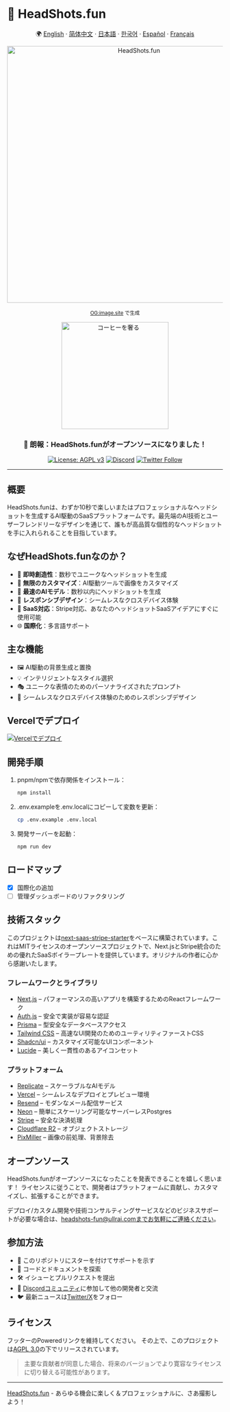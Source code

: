 # 📸 HeadShots.fun

<div align="center">

🌍 [English](README.md) · [简体中文](README.zh-CN.md) · [日本語](README.ja.md) · [한국어](README.ko.md) · [Español](README.es.md) · [Français](README.fr.md)

<img src="https://s.ogimage.site/user-cases/headshots-fun.jpg" alt="HeadShots.fun" width="600" />

<sup>[OG:image.site](https://ogimage.site/?from=headshots-fun-github) で生成</sup>

<a href="https://ko-fi.com/visoar">
  <img src="https://img.shields.io/badge/コーヒーを奢る-開発を支援する-FFDD00?style=for-the-badge&logo=buy-me-a-coffee&logoColor=black" alt="コーヒーを奢る" width="250">
</a>

### 🎉 朗報：HeadShots.funがオープンソースになりました！

[![License: AGPL v3](https://img.shields.io/badge/License-AGPL%20v3-blue.svg)](https://www.gnu.org/licenses/agpl-3.0)
[![Discord](https://img.shields.io/discord/1261197667053207608?color=7289da&label=Discord&logo=discord&logoColor=ffffff)](https://discord.gg/vdqwAcp7mf)
[![Twitter Follow](https://img.shields.io/twitter/follow/ullr_ai?style=social)](https://twitter.com/ullr_ai)

</div>

---

## 概要

HeadShots.funは、わずか10秒で楽しいまたはプロフェッショナルなヘッドショットを生成するAI駆動のSaaSプラットフォームです。最先端のAI技術とユーザーフレンドリーなデザインを通じて、誰もが高品質な個性的なヘッドショットを手に入れられることを目指しています。

## なぜHeadShots.funなのか？

- 🎨 **即時創造性**：数秒でユニークなヘッドショットを生成
- 🌈 **無限のカスタマイズ**：AI駆動ツールで画像をカスタマイズ
- 📸 **最速のAIモデル**：数秒以内にヘッドショットを生成
- 📱 **レスポンシブデザイン**：シームレスなクロスデバイス体験
- 💼 **SaaS対応**：Stripe対応、あなたのヘッドショットSaaSアイデアにすぐに使用可能
- 🌐 **国際化**：多言語サポート

## 主な機能

- 🖼️ AI駆動の背景生成と置換
- 💡 インテリジェントなスタイル選択
- 🎭 ユニークな表情のためのパーソナライズされたプロンプト
- 📱 シームレスなクロスデバイス体験のためのレスポンシブデザイン

## Vercelでデプロイ

[![Vercelでデプロイ](https://vercel.com/button)](https://vercel.com/new/clone?repository-url=https%3A%2F%2Fgithub.com%2FUllrAI%2FHeadShots.fun)

## 開発手順

1. pnpm/npmで依存関係をインストール：
   ```bash
   npm install
   ```

2. .env.exampleを.env.localにコピーして変数を更新：
   ```bash
   cp .env.example .env.local
   ```

3. 開発サーバーを起動：
   ```bash
   npm run dev
   ```

## ロードマップ

- [x] 国際化の追加
- [ ] 管理ダッシュボードのリファクタリング

## 技術スタック

このプロジェクトは[next-saas-stripe-starter](https://github.com/mickasmt/next-saas-stripe-starter)をベースに構築されています。これはMITライセンスのオープンソースプロジェクトで、Next.jsとStripe統合のための優れたSaaSボイラープレートを提供しています。オリジナルの作者に心から感謝いたします。

### フレームワークとライブラリ
- [Next.js](https://nextjs.org/?from=headshots.fun) – パフォーマンスの高いアプリを構築するためのReactフレームワーク
- [Auth.js](https://authjs.dev/?from=headshots.fun) – 安全で実装が容易な認証
- [Prisma](https://www.prisma.io/?from=headshots.fun) – 型安全なデータベースアクセス
- [Tailwind CSS](https://tailwindcss.com/?from=headshots.fun) – 高速なUI開発のためのユーティリティファーストCSS
- [Shadcn/ui](https://ui.shadcn.com/?from=headshots.fun) – カスタマイズ可能なUIコンポーネント
- [Lucide](https://lucide.dev/?from=headshots.fun) – 美しく一貫性のあるアイコンセット

### プラットフォーム
- [Replicate](https://replicate.com/?from=headshots.fun) – スケーラブルなAIモデル
- [Vercel](https://vercel.com/?from=headshots.fun) – シームレスなデプロイとプレビュー環境
- [Resend](https://resend.com/?from=headshots.fun) – モダンなメール配信サービス
- [Neon](https://neon.tech/?from=headshots.fun) – 簡単にスケーリング可能なサーバーレスPostgres
- [Stripe](https://stripe.com/?from=headshots.fun) – 安全な決済処理
- [Cloudflare R2](https://developers.cloudflare.com/r2/?from=headshots.fun) – オブジェクトストレージ
- [PixMiller](https://pixmiller.com/?from=headshots.fun) – 画像の前処理、背景除去

## オープンソース

HeadShots.funがオープンソースになったことを発表できることを嬉しく思います！
ライセンスに従うことで、開発者はプラットフォームに貢献し、カスタマイズし、拡張することができます。

デプロイ/カスタム開発や技術コンサルティングサービスなどのビジネスサポートが必要な場合は、headshots-fun@ullrai.comまでお気軽にご連絡ください。

## 参加方法
- 🌟 このリポジトリにスターを付けてサポートを示す
- 👀 コードとドキュメントを探索
- 🛠️ イシューとプルリクエストを提出
- 💬 [Discordコミュニティ](https://discord.gg/vdqwAcp7mf)に参加して他の開発者と交流
- 🐦 最新ニュースは[Twitter/X](https://twitter.com/ullr_ai)をフォロー

## ライセンス
フッターのPoweredリンクを維持してください。
その上で、このプロジェクトは[AGPL 3.0](./LICENSE.md)の下でリリースされています。

> 主要な貢献者が同意した場合、将来のバージョンでより寛容なライセンスに切り替える可能性があります。

---
[HeadShots.fun](https://headshots.fun/?from=GitHub) - あらゆる機会に楽しく＆プロフェッショナルに、さあ撮影しよう！ 